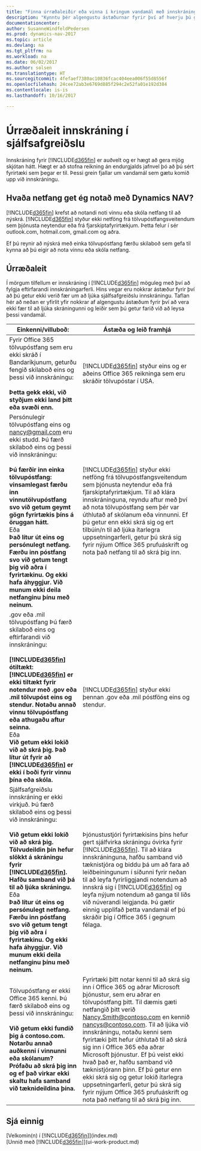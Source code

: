```yaml
---
title: "Finna úrræðaleiðir eða vinna í kringum vandamál með innskráningu í sjálfsafgreiðslu"
description: "Kynntu þér algengustu ástæðurnar fyrir því af hverju þú getur hugsanlega ekki klárað innskráningu í Dynamics NAV, og hvernig hægt er að vinna í kringum þær."
documentationcenter: 
author: SusanneWindfeldPedersen
ms.prod: dynamics-nav-2017
ms.topic: article
ms.devlang: na
ms.tgt_pltfrm: na
ms.workload: na
ms.date: 06/02/2017
ms.author: solsen
ms.translationtype: HT
ms.sourcegitcommit: 4fefaef7380ac10836fcac404eea006f55d8556f
ms.openlocfilehash: 24cee72ab3e6769d885f294c2e52fa01e192d384
ms.contentlocale: is-is
ms.lasthandoff: 10/16/2017

---
```

# <a name="troubleshooting-self-service-sign-up"></a>Úrræðaleit innskráning í sjálfsafgreiðslu
Innskráning fyrir [!INCLUDE[d365fin](includes/d365fin_md.md)] er auðvelt og er hægt að gera mjög skjótan hátt. Hægt er að stofna reikning án endurgjalds jafnvel þó að þú sért fyrirtæki sem þegar er til. Þessi grein fjallar um vandamál sem gætu komið upp við innskráningu.

## <a name="what-email-address-can-i-use-with-dynamics-nav"></a>Hvaða netfang get ég notað með Dynamics NAV?
[!INCLUDE[d365fin](includes/d365fin_md.md)] krefst að notandi noti vinnu eða skóla netfang til að nýskrá. [!INCLUDE[d365fin](includes/d365fin_md.md)] styður ekki netföng frá tölvupóstfangsveitendum sem þjónusta neytendur eða frá fjarskiptafyrirtækjum. Þetta felur í sér outlook.com, hotmail.com, gmail.com og aðra.

Ef þú reynir að nýskrá með einka tölvupóstfang færðu skilaboð sem gefa til kynna að þú eigir að nota vinnu eða skóla netfang.

## <a name="troubleshooting"></a>Úrræðaleit
Í mörgum tilfellum er innskráning í [!INCLUDE[d365fin](includes/d365fin_md.md)] möguleg með því að fylgja eftirfarandi innskráningarferli. Hins vegar eru nokkrar ástæður fyrir því að þú getur ekki verið fær um að ljúka sjálfsafgreiðslu innskráningu. Taflan hér að neðan er yfirlit yfir nokkrar af algengustu ástæðum fyrir því að vera ekki fær til að ljúka skráningunni og leiðir sem þú getur farið við að leysa þessi vandamál.

| Einkenni/villuboð:  | Ástæða og leið framhjá |
| --- | --- |
| Fyrir Office 365 tölvupóstfang sem eru ekki skráð í Bandaríkjunum, geturðu fengið skilaboð eins og þessi við innskráningu:<br /><br />**Þetta gekk ekki, við styðjum ekki land þitt eða svæði enn.** |[!INCLUDE[d365fin](includes/d365fin_md.md)] styður eins og er aðeins Office 365 reikninga sem eru skráðir tölvupóstar í USA. |
| Persónulegir tölvupóstfang eins og nancy@gmail.com eru ekki studd. Þú færð skilaboð eins og þessi við innskráningu:<br /><br />**Þú færðir inn einka tölvupóstfang: vinsamlegast færðu inn vinnutölvupóstfang svo við getum geymt gögn fyrirtækis þíns á öruggan hátt.**<br> Eða <br> **Það lítur út eins og persónulegt netfang. Færðu inn póstfang svo við getum tengt þig við aðra í fyrirtækinu. Og ekki hafa áhyggjur. Við munum ekki deila netfanginu þínu með neinum.** |[!INCLUDE[d365fin](includes/d365fin_md.md)] styður ekki netföng frá tölvupóstfangsveitendum sem þjónusta neytendur eða frá fjarskiptafyrirtækjum. Til að klára innskráninguna, reyndu aftur með því að nota tölvupóstfang sem þér var úthlutað af skólanum eða vinnunni. Ef þú getur enn ekki skrá sig og ert tilbúin/n til að ljúka ítarlegra uppsetningarferli, getur þú skrá sig fyrir nýjum Office 365 prufuáskrift og nota það netfang til að skrá þig inn. |
| .gov eða .mil tölvupóstfang Þú færð skilaboð eins og eftirfarandi við innskráningu:<br /><br />**[!INCLUDE[d365fin](includes/d365fin_md.md)] ótiltækt: [!INCLUDE[d365fin](includes/d365fin_md.md)] er ekki tiltækt fyrir notendur með .gov eða .mil tölvupóst eins og stendur. Notaðu annað vinnu tölvupóstfang eða athugaðu aftur seinna.** <br>Eða <br>**Við getum ekki lokið við að skrá þig. Það lítur út fyrir að [!INCLUDE[d365fin](includes/d365fin_md.md)] er ekki í boði fyrir vinnu þína eða skóla.** |[!INCLUDE[d365fin](includes/d365fin_md.md)] styður ekki þennan .gov eða .mil póstföng eins og stendur. |
| Sjálfsafgreiðslu innskráning er ekki virkjuð. Þú færð skilaboð eins og þessi við innskráningu:<br /><br />**Við getum ekki lokið við að skrá þig. Tölvudeildin þín hefur slökkt á skráningu fyrir [!INCLUDE[d365fin](includes/d365fin_md.md)]. Hafðu samband við þá til að ljúka skráningu.** <br>Eða <br> **Það lítur út eins og persónulegt netfang. Færðu inn póstfang svo við getum tengt þig við aðra í fyrirtækinu. Og ekki hafa áhyggjur. Við munum ekki deila netfanginu þínu með neinum.** |Þjónustustjóri fyrirtækisins þíns hefur gert sjálfvirka skráningu óvirka fyrir [!INCLUDE[d365fin](includes/d365fin_md.md)]. Til að klára innskráninguna, hafðu samband við tæknistjóra og biddu þá um að fara að leiðbeiningunum í síðunni fyrir neðan til að leyfa fyrirliggjandi notendum að innskrá sig í [!INCLUDE[d365fin](includes/d365fin_md.md)] og leyfa nýjum notendum að ganga til liðs við núverandi leigjanda. Þú gætir einnig upplifað þetta vandamál ef þú skráðir þig í Office 365 í gegnum félaga. |
| Tölvupóstfang er ekki Office 365 kenni. Þú færð skilaboð eins og þessi við innskráningu:<br /><br />**Við getum ekki fundið þig á contoso.com. Notarðu annað auðkenni í vinnunni eða skólanum? Prófaðu að skrá þig inn og ef það virkar ekki skaltu hafa samband við tæknideildina þína.** |Fyrirtæki þitt notar kenni til að skrá sig inn í Office 365 og aðrar Microsoft þjónustur, sem eru aðrar en tölvupóstfang þitt. Til dæmis gæti netfangið þitt verið Nancy.Smith@contoso.com en kennið nancys@contoso.com. Til að ljúka við innskráningu, notaðu kenni sem fyrirtæki þitt hefur úthlutað til að skrá sig inn í Office 365 eða aðrar Microsoft þjónustur. Ef þú veist ekki hvað það er, hafðu samband við tæknistjórann þinn. Ef þú getur enn ekki skrá sig og getur lokið ítarlegra uppsetningarferli, getur þú skrá sig fyrir nýjum Office 365 prufuáskrift og nota það netfang til að skrá þig inn. |

## <a name="see-also"></a>Sjá einnig
[Velkomin(n) í [!INCLUDE[d365fin](includes/d365fin_long_md.md)]](index.md)  
[Unnið með [!INCLUDE[d365fin](includes/d365fin_md.md)]](ui-work-product.md)


